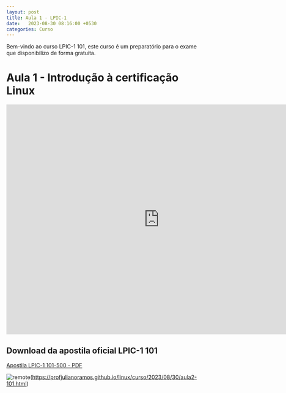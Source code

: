 ```yaml
---
layout: post
title: Aula 1 - LPIC-1
date:   2023-08-30 08:16:00 +0530
categories: Curso
---
```

Bem-vindo ao curso LPIC-1 101, este curso é um preparatório para o exame que disponibilizo de forma gratuita. 

# Aula 1 - Introdução à certificação Linux 

<iframe width="800" height="600" src="https://www.youtube.com/embed/-q7-xHq9vBw?list=PL0IggKUxTGp0TIQr2sZZ4QrGqGstrRnFd" title="Aula 1 - Curso LPIC-1 101 - Aula 1" frameborder="0" allow="accelerometer; autoplay; clipboard-write; encrypted-media; gyroscope; picture-in-picture; web-share" allowfullscreen></iframe>

## Download da apostila oficial LPIC-1 101

[Apostila LPIC-1 101-500 - PDF](https://learning.lpi.org/pdfstore/LPI-Learning-Material-101-500-pt.pdf)






![remote](https://profjulianoramos.github.io/linux/blog/images/proxima.png)(https://profjulianoramos.github.io/linux/curso/2023/08/30/aula2-101.html)

